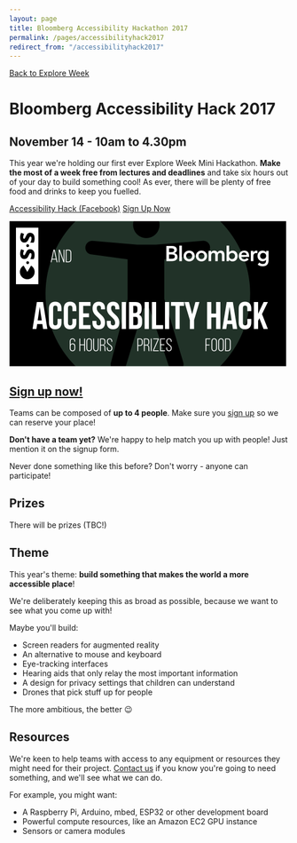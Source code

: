 ```yaml
---
layout: page
title: Bloomberg Accessibility Hackathon 2017
permalink: /pages/accessibilityhack2017
redirect_from: "/accessibilityhack2017"
---
```


[Back to Explore Week](/pages/explore-week-autumn-2017)

# Bloomberg Accessibility Hack 2017

## November 14 - 10am to 4.30pm

This year we're holding our first ever Explore Week Mini Hackathon. **Make the most of a week free from lectures and deadlines** and take six hours out of your day to build something cool! As ever, there will be plenty of free food and drinks to keep you fuelled.

<a href="https://www.facebook.com/events/479772452408106/" class="btn btn--dark">Accessibility Hack (Facebook)</a>
<a href="https://goo.gl/forms/lFDrMaW7tgRLT0ah2" class="btn btn--dark">Sign Up Now</a>

![CSS Explore Week Hackathon 2017](/assets/images/contrib/events/2017-11-explore-week/accessibility-hackathon-cover-image.png)

## [Sign up now!](https://goo.gl/forms/lFDrMaW7tgRLT0ah2)

Teams can be composed of **up to 4 people**. Make sure you [sign up](https://goo.gl/forms/lFDrMaW7tgRLT0ah2) so we can reserve your place!

**Don't have a team yet?** We're happy to help match you up with people! Just mention it on the signup form.

Never done something like this before? Don't worry - anyone can participate!

## Prizes

There will be prizes (TBC!)

## Theme

This year's theme: **build something that makes the world a more accessible place**!

We're deliberately keeping this as broad as possible, because we want to see what you come up with!

Maybe you'll build:

* Screen readers for augmented reality
* An alternative to mouse and keyboard
* Eye-tracking interfaces
* Hearing aids that only relay the most important information
* A design for privacy settings that children can understand
* Drones that pick stuff up for people

The more ambitious, the better 😉

## Resources

We're keen to help teams with access to any equipment or resources they might need for their project. [Contact us](mailto:webmaster@cssbristol.co.uk) if you know you're going to need something, and we'll see what we can do.

For example, you might want:

* A Raspberry Pi, Arduino, mbed, ESP32 or other development board
* Powerful compute resources, like an Amazon EC2 GPU instance
* Sensors or camera modules
